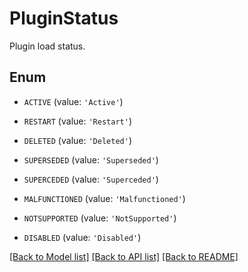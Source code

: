 # PluginStatus

Plugin load status.

## Enum

* `ACTIVE` (value: `'Active'`)

* `RESTART` (value: `'Restart'`)

* `DELETED` (value: `'Deleted'`)

* `SUPERSEDED` (value: `'Superseded'`)

* `SUPERCEDED` (value: `'Superceded'`)

* `MALFUNCTIONED` (value: `'Malfunctioned'`)

* `NOTSUPPORTED` (value: `'NotSupported'`)

* `DISABLED` (value: `'Disabled'`)

[[Back to Model list]](../README.md#documentation-for-models) [[Back to API list]](../README.md#documentation-for-api-endpoints) [[Back to README]](../README.md)


